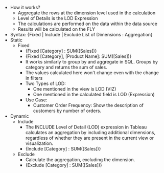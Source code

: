 - How it works?
  - Aggregate the rows at the dimension level used in the calculation
  - Level of Details is the LOD Expression
  - The calculations are performed on the data within the data source
  - Results will be calculated on the FLY
- Syntax: {Fixed | Include | Exclude List of Dimensions : Aggregation}
- Static
  - Fixed
    - {Fixed [Category] : SUM([Sales])}
    - {Fixed [Category], [Product Name]: SUM([Sales])}
    - It works similarly to group by and aggregate in SQL. Groups by category and returns the sum of sales.
    - The values calculated here won't change even with the change in filters
    - Two Types of LOD:
      - One mentioned in the view is LOD (VIZ)
      - One mentioned in the calculated field is LOD (Expression)
    - Use Case:
      - Customer Order Frequency: Show the description of customers by number of orders.
- Dynamic
  - Include
    - The INCLUDE Level of Detail (LOD) expression in Tableau calculates an aggregation by including additional dimensions, regardless of whether they are present in the current view or visualization.
    - {Include [Category] : SUM([Sales])}
  - Exclude
    - Calculate the aggregation, excluding the dimension.
    - {Exclude [Category] : SUM([Sales])}
